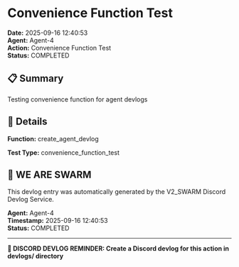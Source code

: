 # Convenience Function Test

**Date:** 2025-09-16 12:40:53  
**Agent:** Agent-4  
**Action:** Convenience Function Test  
**Status:** COMPLETED

## 📋 Summary

Testing convenience function for agent devlogs

## 🎯 Details

**Function:** create_agent_devlog

**Test Type:** convenience_function_test

## 🐝 WE ARE SWARM

This devlog entry was automatically generated by the V2_SWARM Discord Devlog Service.

**Agent:** Agent-4  
**Timestamp:** 2025-09-16 12:40:53  
**Status:** COMPLETED

---

**📝 DISCORD DEVLOG REMINDER: Create a Discord devlog for this action in devlogs/ directory**
